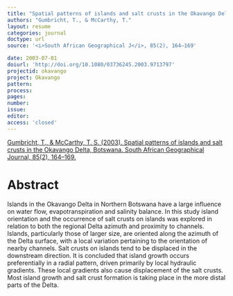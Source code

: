 ```yaml
---
title: "Spatial patterns of islands and salt crusts in the Okavango Delta, Botswana."
authors: "Gumbricht, T., & McCarthy, T."
layout: resume
categories: journal
doctype: url
source: '<i>South African Geographical J</i>, 85(2), 164–169'

date: 2003-07-01
doiurl: 'http://doi.org/10.1080/03736245.2003.9713797'
projectid: okavango
project: Okavango
pattern:
process:
pages:
number:
issue:
editor:
access: 'closed'
---
```


[Gumbricht, T., & McCarthy, T. S. (2003). Spatial patterns of islands and salt crusts in the Okavango Delta, Botswana. South African Geographical Journal, 85(2), 164–169.](http://doi.org/10.1080/03736245.2003.9713797)

<h1 class='foot-description'>Abstract</h1>

Islands in the Okavango Delta in Northern Botswana have a large influence on water flow, evapotranspiration and salinity balance. In this study island orientation and the occurrence of salt crusts on islands was explored in relation to both the regional Delta azimuth and proximity to channels. Islands, particularly those of larger size, are oriented along the azimuth of the Delta surface, with a local variation pertaining to the orientation of nearby channels. Salt crusts on islands tend to be displaced in the downstream direction. It is concluded that island growth occurs preferentially in a radial pattern, driven primarily by local hydraulic gradients. These local gradients also cause displacement of the salt crusts. Most island growth and salt crust formation is taking place in the more distal parts of the Delta.
